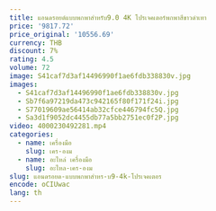 ```yaml
---
title: แอนดรอยด์แบบพกพาสำหรับ9.0 4K โปรเจคเตอร์พกพาสีขาวดำเทา
price: '9817.72'
price_original: '10556.69'
currency: THB
discount: 7%
rating: 4.5
volume: 72
image: S41caf7d3af14496990f1ae6fdb338830v.jpg
images:
  - S41caf7d3af14496990f1ae6fdb338830v.jpg
  - Sb7f6a97219da473c942165f80f171f24i.jpg
  - S77019609ae56414ab32cfce446794fc5Q.jpg
  - Sa3d1f9052dc4455db77a5bb2751ec0f2P.jpg
video: 4000230492281.mp4
categories:
  - name: เครื่องมือ
    slug: เคร-องม
  - name: อะไหล่ เครื่องมือ
    slug: อะไหล-เคร-องม
slug: แอนดรอยด-แบบพกพาสำหร-บ9-4k-โปรเจคเตอร
encode: oCIUwac
lang: th
---
```

  
